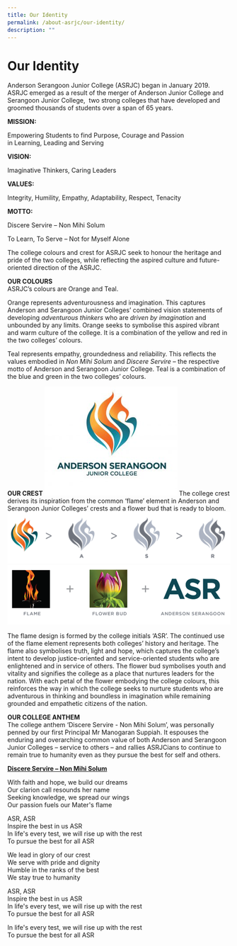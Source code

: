 ```yaml
---
title: Our Identity
permalink: /about-asrjc/our-identity/
description: ""
---
```



Our Identity
============

Anderson Serangoon Junior College (ASRJC) began in January 2019.  ASRJC emerged as a result of the merger of Anderson Junior College and Serangoon Junior College,  two strong colleges that have developed and groomed thousands of students over a span of 65 years.

**MISSION:**

Empowering Students to find Purpose, Courage and Passion in Learning, Leading and Serving

**VISION:**

Imaginative Thinkers, Caring Leaders

**VALUES:**

Integrity, Humility, Empathy, Adaptability, Respect, Tenacity

**MOTTO:**

Discere Servire – Non Mihi Solum

To Learn, To Serve – Not for Myself Alone

The college colours and crest for ASRJC seek to honour the heritage and pride of the two colleges, while reflecting the aspired culture and future-oriented direction of the ASRJC.

**OUR COLOURS**  
ASRJC’s colours are Orange and Teal.

Orange represents adventurousness and imagination. This captures Anderson and Serangoon Junior Colleges’ combined vision statements of developing _adventurous thinkers_ who are _driven by imagination_ and unbounded by any limits. Orange seeks to symbolise this aspired vibrant and warm culture of the college. It is a combination of the yellow and red in the two colleges’ colours.

Teal represents empathy, groundedness and reliability. This reflects the values embodied in _Non Mihi Solum_ and _Discere Servire_ – the respective motto of Anderson and Serangoon Junior College. Teal is a combination of the blue and green in the two colleges’ colours.

**OUR CREST**
![](/images/crest-300x247.jpg)
The college crest derives its inspiration from the common ‘flame’ element in Anderson and Serangoon Junior Colleges’ crests and a flower bud that is ready to bloom.
![](/images/Deconstruction1.png)
![](/images/Deconstruction2.png)

The flame design is formed by the college initials ‘ASR’. The continued use of the flame element represents both colleges’ history and heritage. The flame also symbolises truth, light and hope, which captures the college’s intent to develop justice-oriented and service-oriented students who are enlightened and in service of others. The flower bud symbolises youth and vitality and signifies the college as a place that nurtures leaders for the nation. With each petal of the flower embodying the college colours, this reinforces the way in which the college seeks to nurture students who are adventurous in thinking and boundless in imagination while remaining grounded and empathetic citizens of the nation.

**OUR COLLEGE ANTHEM**  
The college anthem ‘Discere Servire - Non Mihi Solum’, was personally penned by our first Principal Mr Manogaran Suppiah. It espouses the enduring and overarching common value of both Anderson and Serangoon Junior Colleges – service to others – and rallies ASRJCians to continue to remain true to humanity even as they pursue the best for self and others.

[**Discere Servire – Non Mihi Solum**](https://asrjc.moe.edu.sg/wp-content/uploads/2019/07/Discere-Servire-Non-Mihi-Solum.mp3)

With faith and hope, we build our dreams  
Our clarion call resounds her name  
Seeking knowledge, we spread our wings  
Our passion fuels our Mater's flame

ASR, ASR  
Inspire the best in us ASR  
In life's every test, we will rise up with the rest  
To pursue the best for all ASR

We lead in glory of our crest  
We serve with pride and dignity  
Humble in the ranks of the best  
We stay true to humanity

ASR, ASR  
Inspire the best in us ASR  
In life's every test, we will rise up with the rest  
To pursue the best for all ASR

In life's every test, we will rise up with the rest  
To pursue the best for all ASR